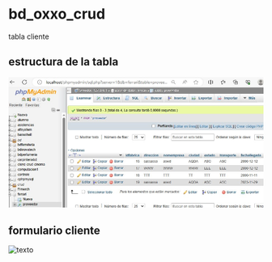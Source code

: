 # bd_oxxo_crud
tabla cliente

## estructura de la tabla
![tabla cliente](https://github.com/nava128/bd_oxxo_crud/blob/main/estructuratabla.jpg)

## formulario cliente
![texto](url)
